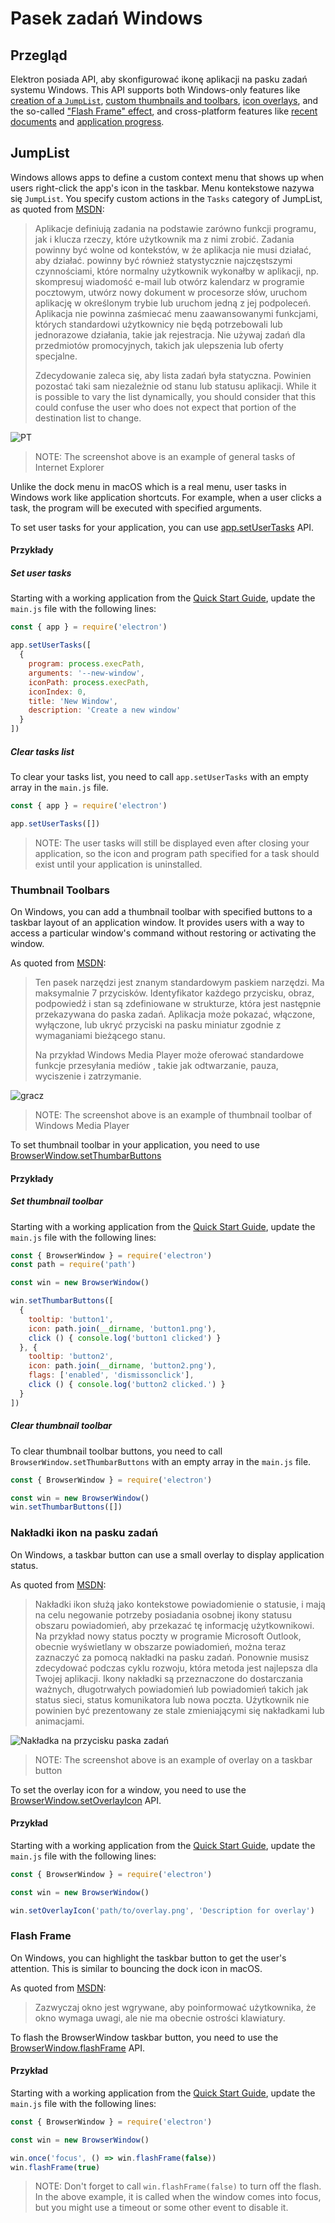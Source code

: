 # Pasek zadań Windows

## Przegląd

Elektron posiada API, aby skonfigurować ikonę aplikacji na pasku zadań systemu Windows. This API supports both Windows-only features like [creation of a `JumpList`](#jumplist), [custom thumbnails and toolbars](#thumbnail-toolbars), [icon overlays](#icon-overlays-in-taskbar), and the so-called ["Flash Frame" effect](#flash-frame), and cross-platform features like [recent documents][recent-documents] and [application progress][progress-bar].

## JumpList

Windows allows apps to define a custom context menu that shows up when users right-click the app's icon in the taskbar. Menu kontekstowe nazywa się `JumpList`. You specify custom actions in the `Tasks` category of JumpList, as quoted from [MSDN][msdn-jumplist]:

> Aplikacje definiują zadania na podstawie zarówno funkcji programu, jak i klucza rzeczy, które użytkownik ma z nimi zrobić. Zadania powinny być wolne od kontekstów, w że aplikacja nie musi działać, aby działać. powinny być również statystycznie najczęstszymi czynnościami, które normalny użytkownik wykonałby w aplikacji, np. skompresuj wiadomość e-mail lub otwórz kalendarz w programie pocztowym, utwórz nowy dokument w procesorze słów, uruchom aplikację w określonym trybie lub uruchom jedną z jej podpoleceń. Aplikacja nie powinna zaśmiecać menu zaawansowanymi funkcjami, których standardowi użytkownicy nie będą potrzebowali lub jednorazowe działania, takie jak rejestracja. Nie używaj zadań dla przedmiotów promocyjnych, takich jak ulepszenia lub oferty specjalne.
> 
> Zdecydowanie zaleca się, aby lista zadań była statyczna. Powinien pozostać taki sam niezależnie od stanu lub statusu aplikacji. While it is possible to vary the list dynamically, you should consider that this could confuse the user who does not expect that portion of the destination list to change.

![PT](https://i-msdn.sec.s-msft.com/dynimg/IC420539.png)

> NOTE: The screenshot above is an example of general tasks of Internet Explorer

Unlike the dock menu in macOS which is a real menu, user tasks in Windows work like application shortcuts. For example, when a user clicks a task, the program will be executed with specified arguments.

To set user tasks for your application, you can use [app.setUserTasks][setusertaskstasks] API.

#### Przykłady

##### Set user tasks

Starting with a working application from the [Quick Start Guide](quick-start.md), update the `main.js` file with the following lines:

```javascript
const { app } = require('electron')

app.setUserTasks([
  {
    program: process.execPath,
    arguments: '--new-window',
    iconPath: process.execPath,
    iconIndex: 0,
    title: 'New Window',
    description: 'Create a new window'
  }
])
```

##### Clear tasks list

To clear your tasks list, you need to call `app.setUserTasks` with an empty array in the `main.js` file.

```javascript
const { app } = require('electron')

app.setUserTasks([])
```

> NOTE: The user tasks will still be displayed even after closing your application, so the icon and program path specified for a task should exist until your application is uninstalled.

### Thumbnail Toolbars

On Windows, you can add a thumbnail toolbar with specified buttons to a taskbar layout of an application window. It provides users with a way to access a particular window's command without restoring or activating the window.

As quoted from [MSDN][msdn-thumbnail]:

> Ten pasek narzędzi jest znanym standardowym paskiem narzędzi. Ma maksymalnie 7 przycisków. Identyfikator każdego przycisku, obraz, podpowiedź i stan są zdefiniowane w strukturze, która jest następnie przekazywana do paska zadań. Aplikacja może pokazać, włączone, wyłączone, lub ukryć przyciski na pasku miniatur zgodnie z wymaganiami bieżącego stanu.
> 
> Na przykład Windows Media Player może oferować standardowe funkcje przesyłania mediów , takie jak odtwarzanie, pauza, wyciszenie i zatrzymanie.

![gracz](https://i-msdn.sec.s-msft.com/dynimg/IC420540.png)

> NOTE: The screenshot above is an example of thumbnail toolbar of Windows Media Player

To set thumbnail toolbar in your application, you need to use [BrowserWindow.setThumbarButtons][setthumbarbuttons]

#### Przykłady

##### Set thumbnail toolbar

Starting with a working application from the [Quick Start Guide](quick-start.md), update the `main.js` file with the following lines:

```javascript
const { BrowserWindow } = require('electron')
const path = require('path')

const win = new BrowserWindow()

win.setThumbarButtons([
  {
    tooltip: 'button1',
    icon: path.join(__dirname, 'button1.png'),
    click () { console.log('button1 clicked') }
  }, {
    tooltip: 'button2',
    icon: path.join(__dirname, 'button2.png'),
    flags: ['enabled', 'dismissonclick'],
    click () { console.log('button2 clicked.') }
  }
])
```

##### Clear thumbnail toolbar

To clear thumbnail toolbar buttons, you need to call `BrowserWindow.setThumbarButtons` with an empty array in the `main.js` file.

```javascript
const { BrowserWindow } = require('electron')

const win = new BrowserWindow()
win.setThumbarButtons([])
```

### Nakładki ikon na pasku zadań

On Windows, a taskbar button can use a small overlay to display application status.

As quoted from [MSDN][msdn-icon-overlay]:

> Nakładki ikon służą jako kontekstowe powiadomienie o statusie, i mają na celu negowanie potrzeby posiadania osobnej ikony statusu obszaru powiadomień, aby przekazać tę informację użytkownikowi. Na przykład nowy status poczty w programie Microsoft Outlook, obecnie wyświetlany w obszarze powiadomień, można teraz zaznaczyć za pomocą nakładki na pasku zadań. Ponownie musisz zdecydować podczas cyklu rozwoju, która metoda jest najlepsza dla Twojej aplikacji. Ikony nakładki są przeznaczone do dostarczania ważnych, długotrwałych powiadomień lub powiadomień takich jak status sieci, status komunikatora lub nowa poczta. Użytkownik nie powinien być prezentowany ze stale zmieniającymi się nakładkami lub animacjami.

![Nakładka na przycisku paska zadań](https://i-msdn.sec.s-msft.com/dynimg/IC420441.png)

> NOTE: The screenshot above is an example of overlay on a taskbar button

To set the overlay icon for a window, you need to use the [BrowserWindow.setOverlayIcon][setoverlayicon] API.

#### Przykład

Starting with a working application from the [Quick Start Guide](quick-start.md), update the `main.js` file with the following lines:

```javascript
const { BrowserWindow } = require('electron')

const win = new BrowserWindow()

win.setOverlayIcon('path/to/overlay.png', 'Description for overlay')
```

### Flash Frame

On Windows, you can highlight the taskbar button to get the user's attention. This is similar to bouncing the dock icon in macOS.

As quoted from [MSDN][msdn-flash-frame]:

> Zazwyczaj okno jest wgrywane, aby poinformować użytkownika, że okno wymaga uwagi, ale nie ma obecnie ostrości klawiatury.

To flash the BrowserWindow taskbar button, you need to use the [BrowserWindow.flashFrame][flashframe] API.

#### Przykład

Starting with a working application from the [Quick Start Guide](quick-start.md), update the `main.js` file with the following lines:

```javascript
const { BrowserWindow } = require('electron')

const win = new BrowserWindow()

win.once('focus', () => win.flashFrame(false))
win.flashFrame(true)
```

> NOTE: Don't forget to call `win.flashFrame(false)` to turn off the flash. In the above example, it is called when the window comes into focus, but you might use a timeout or some other event to disable it.

[msdn-jumplist]: https://docs.microsoft.com/en-us/windows/win32/shell/taskbar-extensions#tasks

[msdn-thumbnail]: https://docs.microsoft.com/en-us/windows/win32/shell/taskbar-extensions#thumbnail-toolbars

[msdn-icon-overlay]: https://docs.microsoft.com/en-us/windows/win32/shell/taskbar-extensions#icon-overlays

[msdn-flash-frame]: https://docs.microsoft.com/en-us/windows/win32/api/winuser/nf-winuser-flashwindow#remarks

[setthumbarbuttons]: ../api/browser-window.md#winsetthumbarbuttonsbuttons-windows
[setusertaskstasks]: ../api/app.md#appsetusertaskstasks-windows
[setoverlayicon]: ../api/browser-window.md#winsetoverlayiconoverlay-description-windows
[flashframe]: ../api/browser-window.md#winflashframeflag
[recent-documents]: ./recent-documents.md
[progress-bar]: ./progress-bar.md
